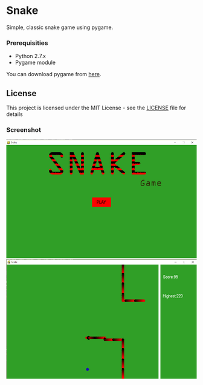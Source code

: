 # Snake
Simple, classic snake game using pygame.
### Prerequisities
* Python 2.7.x
* Pygame module

You can download pygame from [here](http://www.pygame.org/download.shtml).

## License

This project is licensed under the MIT License - see the [LICENSE](LICENSE.txt) file for details


### Screenshot
![alt tag](https://raw.githubusercontent.com/RaghavaDhanya/Snake/master/screenshot1.jpg)
![alt tag](https://raw.githubusercontent.com/RaghavaDhanya/Snake/master/screenshot2.jpg)

